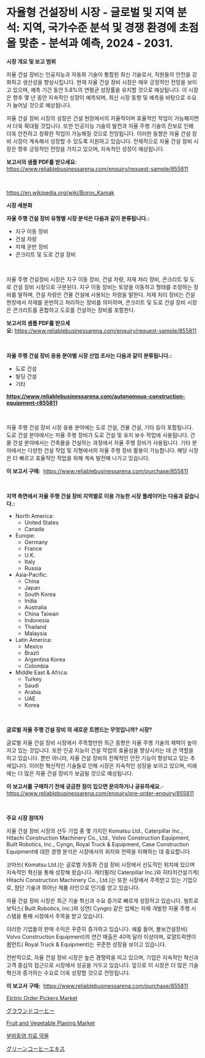 <p><h1>자율형 건설장비 시장 - 글로벌 및 지역 분석: 지역, 국가수준 분석 및 경쟁 환경에 초점을 맞춘 - 분석과 예측, 2024 - 2031.</h1></p><p><strong>시장 개요 및 보고 범위</strong></p>
<p><p>자율 건설 장비는 인공지능과 자동화 기술이 통합된 최신 기술로서, 직원들의 안전을 강화하고 생산성을 향상시킵니다. 현재 자율 건설 장비 시장은 매우 긍정적인 전망을 보이고 있으며, 예측 기간 동안 5.8%의 연평균 성장률을 유지할 것으로 예상됩니다. 이 시장은 향후 몇 년 동안 지속적인 성장이 예측되며, 최신 시장 동향 및 예측을 바탕으로 수요가 늘어날 것으로 예상됩니다. </p><p>자율 건설 장비 시장의 성장은 건설 현장에서의 자율적이며 효율적인 작업이 가능해지면서 더욱 확대될 것입니다. 또한 인공지능 기술의 발전과 자율 주행 기술의 진보로 인해 더욱 안전하고 정확한 작업이 가능해질 것으로 전망됩니다. 이러한 동향은 자율 건설 장비 시장이 계속해서 성장할 수 있도록 지원하고 있습니다. 전체적으로 자율 건설 장비 시장은 향후 긍정적인 전망을 가지고 있으며, 지속적인 성장이 예상됩니다.</p></p>
<p><strong>보고서의 샘플 PDF를 받으세요:</strong> <a href="https://www.reliablebusinessarena.com/enquiry/request-sample/855811">https://www.reliablebusinessarena.com/enquiry/request-sample/855811</a></p>
<p>&nbsp;</p>
<p><a href="https://en.wikipedia.org/wiki/Borov_Kamak">https://en.wikipedia.org/wiki/Borov_Kamak</a></p>
<p><strong>시장 세분화</strong></p>
<p><strong>자율 주행 건설 장비 유형별 시장 분석은 다음과 같이 분류됩니다.:</strong></p>
<p><ul><li>지구 이동 장비</li><li>건설 차량</li><li>자재 운반 장비</li><li>콘크리트 및 도로 건설 장비</li></ul></p>
<p>&nbsp;</p>
<p><p>자율 주행 건설장비 시장은 지구 이동 장비, 건설 차량, 자재 처리 장비, 콘크리트 및 도로 건설 장비 시장으로 구분된다. 지구 이동 장비는 토양을 이동하고 형태를 조정하는 장비를 말하며, 건설 차량은 건물 건설에 사용되는 차량을 말한다. 자재 처리 장비는 건설현장에서 자재를 운반하고 처리하는 장비를 의미하며, 콘크리트 및 도로 건설 장비 시장은 콘크리트를 혼합하고 도로를 건설하는 장비를 포함한다.</p></p>
<p><strong>보고서의 샘플 PDF를 받으세요:</strong>&nbsp;<a href="https://www.reliablebusinessarena.com/enquiry/request-sample/855811">https://www.reliablebusinessarena.com/enquiry/request-sample/855811</a></p>
<p>&nbsp;</p>
<p><strong> 자율 주행 건설 장비 응용 분야별 시장 산업 조사는 다음과 같이 분류됩니다.:</strong></p>
<p><ul><li>도로 건설</li><li>빌딩 건설</li><li>기타</li></ul></p>
<p><strong><a href="https://www.reliablebusinessarena.com/autonomous-construction-equipment-r855811">https://www.reliablebusinessarena.com/autonomous-construction-equipment-r855811</a></strong></p>
<p>&nbsp;</p>
<p><p>자율 주행 건설 장비 시장 응용 분야에는 도로 건설, 건물 건설, 기타 등이 포함됩니다. 도로 건설 분야에서는 자율 주행 장비가 도로 건설 및 유지 보수 작업에 사용됩니다. 건물 건설 분야에서는 건축물을 건설하는 과정에서 자율 주행 장비가 사용됩니다. 기타 분야에서는 다양한 건설 작업 및 지형에서의 자율 주행 장비 활용이 가능합니다. 해당 시장은 더 빠르고 효율적인 작업을 위해 계속 발전해 나가고 있습니다.</p></p>
<p><strong>이 보고서 구매:</strong>&nbsp; <a href="https://www.reliablebusinessarena.com/purchase/855811">https://www.reliablebusinessarena.com/purchase/855811</a></p>
<p>&nbsp;</p>
<p><strong>지역 측면에서 자율 주행 건설 장비 지역별로 이용 가능한 시장 플레이어는 다음과 같습니다.:</strong></p>
<p><ul>
    <li>
        North America:
        <ul>
            <li>United States</li>
            <li>Canada</li>
        </ul>
    </li>
    <li>
        Europe:
        <ul>
            <li>Germany</li>
            <li>France</li>
            <li>U.K.</li>
            <li>Italy</li>
            <li>Russia</li>
        </ul>
    </li>
    <li>
        Asia-Pacific:
        <ul>
            <li>China</li>
            <li>Japan</li>
            <li>South Korea</li>
            <li>India</li>
            <li>Australia</li>
            <li>China Taiwan</li>
            <li>Indonesia</li>
            <li>Thailand</li>
            <li>Malaysia</li>
        </ul>
    </li>
    <li>
        Latin America:
        <ul>
            <li>Mexico</li>
            <li>Brazil</li>
            <li>Argentina Korea</li>
            <li>Colombia</li>
        </ul>
    </li>
    <li>
        Middle East & Africa:
        <ul>
            <li>Turkey</li>
            <li>Saudi</li>
            <li>Arabia</li>
            <li>UAE</li>
            <li>Korea</li>
        </ul>
    </li>
    </ul></p>
<p>&nbsp;</p>
<p><strong>글로벌 자율 주행 건설 장비 의 새로운 트렌드는 무엇입니까? 시장?</strong></p>
<p><p>글로벌 자율 건설 장비 시장에서 주목할만한 최근 동향은 자율 주행 기술의 채택이 높아지고 있는 것입니다. 또한 인공 지능이 건설 작업의 효율성을 향상시키는 데 큰 역할을 하고 있습니다. 뿐만 아니라, 자율 건설 장비의 전체적인 안전 기능이 향상되고 있는 추세입니다. 이러한 혁신적인 기술들로 인해 시장은 지속적인 성장을 보이고 있으며, 미래에는 더 많은 자율 건설 장비가 보급될 것으로 예상됩니다.</p></p>
<p><strong>이 보고서를 구매하기 전에 궁금한 점이 있으면 문의하거나 공유하세요.</strong>- <a href="https://www.reliablebusinessarena.com/enquiry/pre-order-enquiry/855811">https://www.reliablebusinessarena.com/enquiry/pre-order-enquiry/855811</a></p>
<p>&nbsp;</p>
<p><strong>주요 시장 참여자</strong></p>
<p><p>자율 건설 장비 시장의 선두 기업 중 몇 가지인 Komatsu Ltd., Caterpillar Inc., Hitachi Construction Machinery Co., Ltd., Volvo Construction Equipment, Built Robotics, Inc., Cyngn, Royal Truck & Equipment, Case Construction Equipment에 대한 경쟁 분석은 시장에서의 위치와 전략을 이해하는 데 중요합니다.</p><p>코마쓰( Komatsu Ltd.)는 글로벌 자동화 건설 장비 시장에서 선도적인 위치에 있으며 지속적인 혁신을 통해 성장해 왔습니다. 캐터필러( Caterpillar Inc.)와 히타치건설기계( Hitachi Construction Machinery Co., Ltd.)는 또한 시장에서 주목받고 있는 기업으로, 첨단 기술과 뛰어난 제품 라인으로 인기를 얻고 있습니다.</p><p>자율 건설 장비 시장은 최근 기술 혁신과 수요 증가로 빠르게 성장하고 있습니다. 빌트로보틱스( Built Robotics, Inc.)와 싱연( Cyngn) 같은 업체는 자체 개발한 자율 주행 시스템을 통해 시장에서 주목을 받고 있습니다.</p><p>이러한 기업들의 판매 수익은 꾸준히 증가하고 있습니다. 예를 들어, 볼보건설장비( Volvo Construction Equipment)의 연간 매출은 40억 달러 이상이며, 로얄트럭앤이큅먼트( Royal Truck & Equipment)는 꾸준한 성장을 보이고 있습니다.</p><p>전반적으로, 자율 건설 장비 시장은 높은 경쟁력을 띠고 있으며, 기업은 지속적인 혁신과 고객 중심의 접근으로 시장에서 성공을 거두고 있습니다. 앞으로 이 시장은 더 많은 기술 혁신과 증가하는 수요로 더욱 성장할 것으로 전망됩니다.</p></p>
<p><strong>이 보고서 구매:</strong>&nbsp;&nbsp;<a href="https://www.reliablebusinessarena.com/purchase/855811">https://www.reliablebusinessarena.com/purchase/855811</a></p>
<p><p><a href="https://issuu.com/reportprime-2/docs/elctric-order-pickers-market-size-2030.pptx">Elctric Order Pickers Market</a></p><p><a href="https://github.com/DanykaKilback/Market-Research-Report-List-2/blob/main/3486448853.md">グラウンドコーヒー</a></p><p><a href="https://medium.com/@stevenlane654/global-fruit-and-vegetable-planing-market-trends-insights-into-growth-opportunities-and-challenges-c7ce63203530">Fruit and Vegetable Planing Market</a></p><p><a href="https://github.com/LuckeyCorbin/Market-Research-Report-List-1/blob/main/93999334469.md">부비동염 치료 약물</a></p><p><a href="https://github.com/RandallRunte2023/Market-Research-Report-List-2/blob/main/6266798852.md">グリーンコーヒーエキス</a></p></p>